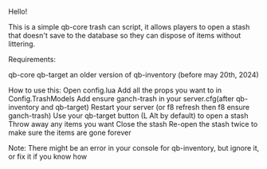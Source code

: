 Hello!

This is a simple qb-core trash can script, it allows players to open a stash that doesn't save to the database so they can dispose of items without littering.

Requirements:

qb-core
qb-target
an older version of qb-inventory (before may 20th, 2024)

How to use this:
Open config.lua
Add all the props you want to in Config.TrashModels
Add ensure ganch-trash in your server.cfg(after qb-inventory and qb-target)
Restart your server (or f8 refresh then f8 ensure ganch-trash)
Use your qb-target button (L Alt by default) to open a stash
Throw away any items you want
Close the stash
Re-open the stash twice to make sure the items are gone forever

Note: There might be an error in your console for qb-inventory, but ignore it, or fix it if you know how